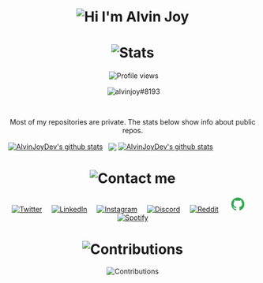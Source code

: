 <h1 align="center"> <img alt="Hi I'm Alvin Joy" title="Hi" src="http://readme-typing-svg.herokuapp.com?color=%2335CD75&size=30&lines=Hi%2C+I'm+Alvin+Joy&center=true"> </h1>
<h1 align="center"> <img alt="Stats" title="Stats" src="https://readme-typing-svg.herokuapp.com/?color=%8A51CD&lines=📈+Stats&center=true&width=380&height=45"> </h1>
<p align="center">&nbsp;<img alt="Profile views" title="Views" align="center" src="https://komarev.com/ghpvc/?username=AlvinJoyDev&style=flat-square&color=ff69b4" /> </p>
<p align="center">&nbsp;<img align="center" src="https://discord.c99.nl/widget/theme-2/825382504353234954.png" alt="alvinjoy#8193" title="alvinjoy#8193" /></p>
<br>
<p align="center">Most of my repositories are private. The stats below show info about public repos. </p>

<a href="https://github.com/AlvinJoyDev"><img align="center" src="https://github-readme-stats.vercel.app/api?username=AlvinJoyDev&show_icons=true&include_all_commits=true&theme=tokyonight&hide_border=true" alt="AlvinJoyDev's github stats" /></a>&nbsp;&nbsp; <a href="https://github.com/AlvinJoyDev"><img align="center" src="https://github-readme-stats.vercel.app/api/top-langs/?username=AlvinJoyDev&layout=compact&theme=tokyonight&hide_border=true&langs_count=8&show_icons=true" /></a>
<a href="https://github.com/AlvinJoyDev"><img align="center" src="https://github-profile-trophy.vercel.app/?username=AlvinJoyDev&theme=tokyonight" alt="AlvinJoyDev's github stats" /></a>
<br>
<h1 align="center"> <img alt="Contact me" title="Contact" src="https://readme-typing-svg.herokuapp.com/?color=%23F7B049&lines=🤙+Contact+me&center=true&width=380&height=45"> </h1>

<p align="center"><a href="https://twitter.com/_alvinjoy_" target="_blank"><img alt="Twitter" title="Twitter" height="32" width="32" src="https://svgshare.com/i/sp1.svg"></a>&nbsp;&nbsp;&nbsp;&nbsp;
<a href="https://www.linkedin.com/in/alvinjoydev"><img alt="LinkedIn" title="LinkedIn" height="32" width="32" src="https://svgshare.com/i/spE.svg"></a>&nbsp;&nbsp;&nbsp;&nbsp;
<a href="https://instagram.com/_alvinjoy_"><img alt="Instagram" title="Instagram" height="32" width="32" src="https://svgshare.com/i/sph.svg"></a>&nbsp;&nbsp;&nbsp;&nbsp;
<a href="https://discord.com/users/825382504353234954" target="_blank"><img alt="Discord" title="Discord" height="32" width="32" src="https://svgshare.com/i/soe.svg"></a>&nbsp;&nbsp;&nbsp;&nbsp;
<a href="https://reddit.com/u/alvinjoy" target="_blank"><img alt="Reddit" title="Reddit" height="32" width="32" src="https://svgshare.com/i/so8.svg"></a> &nbsp;&nbsp;&nbsp;&nbsp;
<a href="https://github.com/AlvinJoyDev"><img alt="GitHub" title="GitHub" height="32" width="32" src="assets/github.svg"></a>&nbsp;&nbsp;&nbsp;&nbsp;
<a href="https://open.spotify.com/user/lwsg3h1l2wm80gp22bfiv1npi"><img alt="Spotify" title="Spotify" height="32" width="32" src="https://svgshare.com/i/sqF.svg"></a>

<h1 align="center"> <img alt="Contributions" title="Contributions" src="https://readme-typing-svg.herokuapp.com/?color=F77171FF&lines=📝+GitHub+Contributions&center=true&width=380&height=45"> </h1>
<p align="center"> <img alt="Contributions" title="Contributions" src="https://raw.githubusercontent.com/AlvinJoyDev/AlvinJoyDev/output/github-contribution-grid-snake.svg"> </a>
